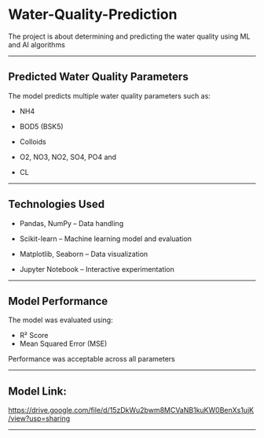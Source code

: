 # Water-Quality-Prediction
The project is about determining and predicting the water quality using ML and AI algorithms

---

## Predicted Water Quality Parameters
The model predicts multiple water quality parameters such as:

- NH4

- BOD5 (BSK5)

- Colloids

- O2, NO3, NO2, SO4, PO4 and

- CL

---
## Technologies Used
* Pandas, NumPy – Data handling

* Scikit-learn – Machine learning model and evaluation

* Matplotlib, Seaborn – Data visualization

* Jupyter Notebook – Interactive experimentation

---

## Model Performance
The model was evaluated using:

- R² Score
- Mean Squared Error (MSE)

Performance was acceptable across all parameters

---

## Model Link:

https://drive.google.com/file/d/15zDkWu2bwm8MCVaNB1kuKW0BenXs1ujK/view?usp=sharing

---
